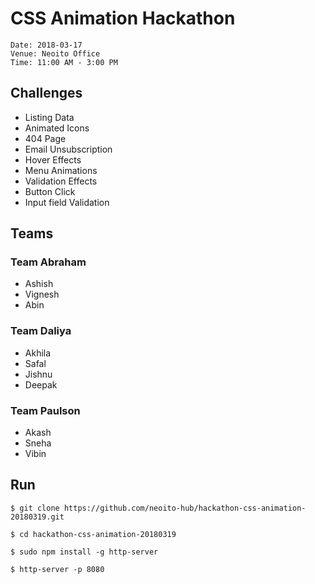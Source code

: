 # CSS Animation Hackathon

```
Date: 2018-03-17
Venue: Neoito Office
Time: 11:00 AM - 3:00 PM
```

## Challenges

* Listing Data
* Animated Icons
* 404 Page
* Email Unsubscription
* Hover Effects
* Menu Animations
* Validation Effects
* Button Click
* Input field Validation

## Teams

### Team Abraham

* Ashish
* Vignesh
* Abin

### Team Daliya

* Akhila
* Safal
* Jishnu
* Deepak

### Team Paulson

* Akash
* Sneha
* Vibin

## Run

`$ git clone https://github.com/neoito-hub/hackathon-css-animation-20180319.git`

`$ cd hackathon-css-animation-20180319`

`$ sudo npm install -g http-server`

`$ http-server -p 8080`
